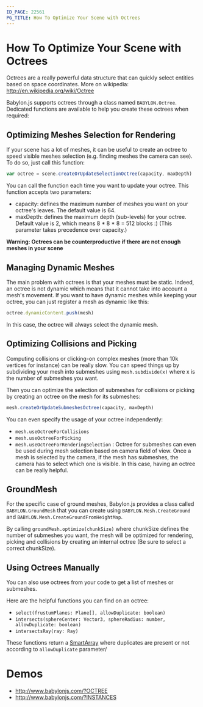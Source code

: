 ```yaml
---
ID_PAGE: 22561
PG_TITLE: How To Optimize Your Scene with Octrees
---
```


# How To Optimize Your Scene with Octrees
Octrees are a really powerful data structure that can quickly select entities based on space coordinates.
More on wikipedia: http://en.wikipedia.org/wiki/Octree

Babylon.js supports octrees through a class named ```BABYLON.Octree```. Dedicated functions are available to help you create these octrees when required:

## Optimizing Meshes Selection for Rendering
If your scene has a lot of meshes, it can be useful to create an octree to speed visible meshes selection (e.g. finding meshes the camera can see). To do so, just call this function:

```javascript
var octree = scene.createOrUpdateSelectionOctree(capacity, maxDepth)
```

You can call the function each time you want to update your octree. This function accepts two parameters:

* capacity: defines the maximum number of meshes you want on your octree's leaves. The default value is 64.
* maxDepth: defines the maximum depth (sub-levels) for your octree. Default value is 2, which means 8 * 8 * 8 = 512 blocks :) (This parameter takes precedence over capacity.)

**Warning: Octrees can be counterproductive if there are not enough meshes in your scene**

## Managing Dynamic Meshes
The main problem with octrees is that your meshes must be static. Indeed, an octree is not dynamic which means that it cannot take into account a mesh's movement.
If you want to have dynamic meshes while keeping your octree, you can just register a mesh as dynamic like this:

```javascript
octree.dynamicContent.push(mesh)
```

In this case, the octree will always select the dynamic mesh.

## Optimizing Collisions and Picking
Computing collisions or clicking-on complex meshes (more than 10k vertices for instance) can be really slow. You can speed things up by subdividing your mesh into submeshes using ```mesh.subdivide(x)``` where x is the number of submeshes you want.

Then you can optimize the selection of submeshes for collisions or picking by creating an octree on the mesh for its submeshes:

```javascript
mesh.createOrUpdateSubmeshesOctree(capacity, maxDepth)
```

You can even specify the usage of your octree independently:

* ```mesh.useOctreeForCollisions```
* ```mesh.useOctreeForPicking```
* ```mesh.useOctreeForRenderingSelection``` : Octree for submeshes can even be used during mesh selection based on camera field of view. Once a mesh is selected by the camera, if the mesh has submeshes, the camera has to select which one is visible. In this case, having an octree can be really helpful.

## GroundMesh
For the specific case of ground meshes, Babylon.js provides a class called ```BABYLON.GroundMesh``` that you can create using ```BABYLON.Mesh.CreateGround``` and ```BABYLON.Mesh.CreateGroundFromHeightMap```.

By calling ```groundMesh.optimize(chunkSize)``` where chunkSize defines the number of submeshes you want, the mesh will be optimized for rendering, picking and collisions by creating an internal octree (Be sure to select a correct chunkSize).

## Using Octrees Manually
You can also use octrees from your code to get a list of meshes or submeshes.

Here are the helpful functions you can find on an octree:

* ```select(frustumPlanes: Plane[], allowDuplicate: boolean)```
* ```intersects(sphereCenter: Vector3, sphereRadius: number, allowDuplicate: boolean)```
* ```intersectsRay(ray: Ray)```

These functions return a [SmartArray](https://github.com/BabylonJS/Babylon.js/blob/master/Babylon/Tools/babylon.smartArray.ts) where duplicates are present or not according to ```allowDuplicate``` parameter/

# Demos
* http://www.babylonjs.com/?OCTREE
* http://www.babylonjs.com/?INSTANCES
